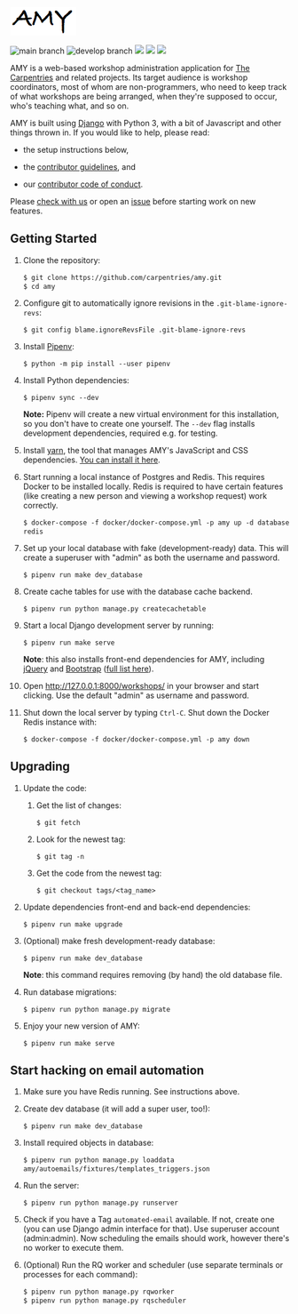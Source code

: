 ![](amy/static/amy-logo.png)

![main branch](https://github.com/carpentries/amy/actions/workflows/python-test.yml/badge.svg?branch=main)
![develop branch](https://github.com/carpentries/amy/actions/workflows/python-test.yml/badge.svg?branch=develop)
[![](https://img.shields.io/badge/python-3.9+-blue.svg)](https://www.python.org/downloads/)
[![](https://img.shields.io/badge/django-2.2+-blue.svg)](https://www.djangoproject.com/)
[![](https://img.shields.io/badge/license-MIT-lightgrey.svg)](LICENSE.md)

AMY is a web-based workshop administration application for [The Carpentries][tc]
and related projects.  Its target audience is workshop
coordinators, most of whom are non-programmers, who need to keep track
of what workshops are being arranged, when they're supposed to occur,
who's teaching what, and so on.

AMY is built using [Django][django] with Python 3, with a bit of Javascript and
other things thrown in.  If you would like to help, please read:

*   the setup instructions below,

*   the [contributor guidelines](.github/CONTRIBUTING.md), and

*   our [contributor code of conduct](.github/CODE_OF_CONDUCT.md).

Please [check with us][contact-address] or open an [issue][issues]
before starting work on new features.

## Getting Started

1.  Clone the repository:

    ~~~
    $ git clone https://github.com/carpentries/amy.git
    $ cd amy
    ~~~

1.  Configure git to automatically ignore revisions in the `.git-blame-ignore-revs`:

    ~~~
    $ git config blame.ignoreRevsFile .git-blame-ignore-revs
    ~~~

1.  Install [Pipenv](https://pipenv.pypa.io/en/latest/):

    ~~~
    $ python -m pip install --user pipenv
    ~~~

1.  Install Python dependencies:

    ~~~
    $ pipenv sync --dev
    ~~~

    **Note:**
    Pipenv will create a new virtual environment for this installation, so you don't
    have to create one yourself.
    The `--dev` flag installs development dependencies, required e.g. for testing.

1.  Install [yarn][yarn], the tool that manages AMY's JavaScript and CSS dependencies. [You can install it here][yarn].

1. Start running a local instance of Postgres and Redis. This requires Docker to be installed locally.  Redis is required to have certain features (like creating a new person and viewing a workshop request) work correctly.

    ~~~
    $ docker-compose -f docker/docker-compose.yml -p amy up -d database redis
    ~~~

1.  Set up your local database with fake (development-ready) data.  This will create a superuser with "admin" as both the username and password.

    ~~~
    $ pipenv run make dev_database
    ~~~

1. Create cache tables for use with the database cache backend.

    ~~~
    $ pipenv run python manage.py createcachetable
    ~~~

1.  Start a local Django development server by running:

    ~~~
    $ pipenv run make serve
    ~~~

    **Note**:  this also installs front-end dependencies for AMY, including [jQuery][jquery] and [Bootstrap][bootstrap] ([full list here](https://github.com/carpentries/amy/blob/develop/package.json)).

1.  Open <http://127.0.0.1:8000/workshops/> in your browser and start clicking. Use the default "admin" as username and password.


1. Shut down the local server by typing `Ctrl-C`.  Shut down the Docker Redis instance with:

    ~~~
    $ docker-compose -f docker/docker-compose.yml -p amy down
    ~~~

## Upgrading

1.  Update the code:

    1.  Get the list of changes:

        ~~~
        $ git fetch
        ~~~

    1.  Look for the newest tag:

        ~~~~
        $ git tag -n
        ~~~~

    1.  Get the code from the newest tag:

        ~~~~
        $ git checkout tags/<tag_name>
        ~~~~

1.  Update dependencies front-end and back-end dependencies:

    ~~~
    $ pipenv run make upgrade
    ~~~

1.  (Optional) make fresh development-ready database:

    ~~~
    $ pipenv run make dev_database
    ~~~

    **Note**:  this command requires removing (by hand) the old database file.

1.  Run database migrations:

    ~~~~
    $ pipenv run python manage.py migrate
    ~~~~

1.  Enjoy your new version of AMY:

    ~~~
    $ pipenv run make serve
    ~~~


## Start hacking on email automation

1. Make sure you have Redis running. See instructions above.

1. Create dev database (it will add a super user, too!):

    ~~~
    $ pipenv run make dev_database
    ~~~

1. Install required objects in database:

    ~~~
    $ pipenv run python manage.py loaddata amy/autoemails/fixtures/templates_triggers.json
    ~~~

1. Run the server:

    ~~~
    $ pipenv run python manage.py runserver
    ~~~

1. Check if you have a Tag `automated-email` available. If not, create one (you can use
   Django admin interface for that). Use superuser account (admin:admin). Now scheduling
   the emails should work, however there's no worker to execute them.

1. (Optional) Run the RQ worker and scheduler (use separate terminals or processes for
   each command):

    ~~~
    $ pipenv run python manage.py rqworker
    $ pipenv run python manage.py rqscheduler
    ~~~


[bootstrap]: https://getbootstrap.com/
[contact-address]: mailto:team@carpentries.org
[django]: https://www.djangoproject.com
[jquery]: https://jquery.com/
[issues]: https://github.com/carpentries/amy/issues
[tc]: https://carpentries.org/
[virtualenv]: https://virtualenv.pypa.io/en/latest/userguide.html
[venv]: https://docs.python.org/3/library/venv.html
[yarn]: https://yarnpkg.com/lang/en/docs/install
